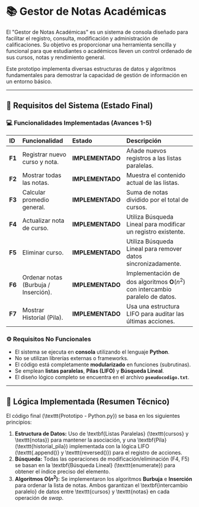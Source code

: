 # 📚 Gestor de Notas Académicas

El "Gestor de Notas Académicas" es un sistema de consola diseñado para facilitar el registro, consulta, modificación y administración de calificaciones. Su objetivo es proporcionar una herramienta sencilla y funcional para que estudiantes o académicos lleven un control ordenado de sus cursos, notas y rendimiento general.

Este prototipo implementa diversas estructuras de datos y algoritmos fundamentales para demostrar la capacidad de gestión de información en un entorno básico.

---

## 🎯 Requisitos del Sistema (Estado Final)

### 💻 Funcionalidades Implementadas (Avances 1-5)

| ID | Funcionalidad | Estado | Descripción |
| :--- | :--- | :--- | :--- |
| **F1** | Registrar nuevo curso y nota. | **IMPLEMENTADO** | Añade nuevos registros a las listas paralelas. |
| **F2** | Mostrar todas las notas. | **IMPLEMENTADO** | Muestra el contenido actual de las listas. |
| **F3** | Calcular promedio general. | **IMPLEMENTADO** | Suma de notas dividido por el total de cursos. |
| **F4** | Actualizar nota de curso. | **IMPLEMENTADO** | Utiliza Búsqueda Lineal para modificar un registro existente. |
| **F5** | Eliminar curso. | **IMPLEMENTADO** | Utiliza Búsqueda Lineal para remover datos sincronizadamente. |
| **F6** | Ordenar notas (Burbuja / Inserción). | **IMPLEMENTADO** | Implementación de dos algoritmos $\mathbf{O}(n^2)$ con intercambio paralelo de datos. |
| **F7** | Mostrar Historial (Pila). | **IMPLEMENTADO** | Usa una estructura LIFO para auditar las últimas acciones. |

### ⚙️ Requisitos No Funcionales

* El sistema se ejecuta en **consola** utilizando el lenguaje **Python**.
* No se utilizan librerías externas o frameworks.
* El código está completamente **modularizado** en funciones (subrutinas).
* Se emplean **listas paralelas**, **Pilas (LIFO)** y **Búsqueda Lineal**.
* El diseño lógico completo se encuentra en el archivo **`pseudocodigo.txt`**.

---

## 🚀 Lógica Implementada (Resumen Técnico)

El código final (\texttt{Prototipo - Python.py}) se basa en los siguientes principios:

1.  **Estructura de Datos:** Uso de \textbf{Listas Paralelas} (\texttt{cursos} y \texttt{notas}) para mantener la asociación, y una \textbf{Pila} (\texttt{historial\_pila}) implementada con la lógica LIFO (\texttt{.append()} y \texttt{reversed()}) para el registro de acciones.
2.  **Búsqueda:** Todas las operaciones de modificación/eliminación (F4, F5) se basan en la \textbf{Búsqueda Lineal} (\texttt{enumerate}) para obtener el índice preciso del elemento.
3.  **Algoritmos $\mathbf{O}(n^2)$:** Se implementaron los algoritmos **Burbuja** e **Inserción** para ordenar la lista de notas. Ambos garantizan el \textbf{intercambio paralelo} de datos entre \texttt{cursos} y \texttt{notas} en cada operación de *swap*.
